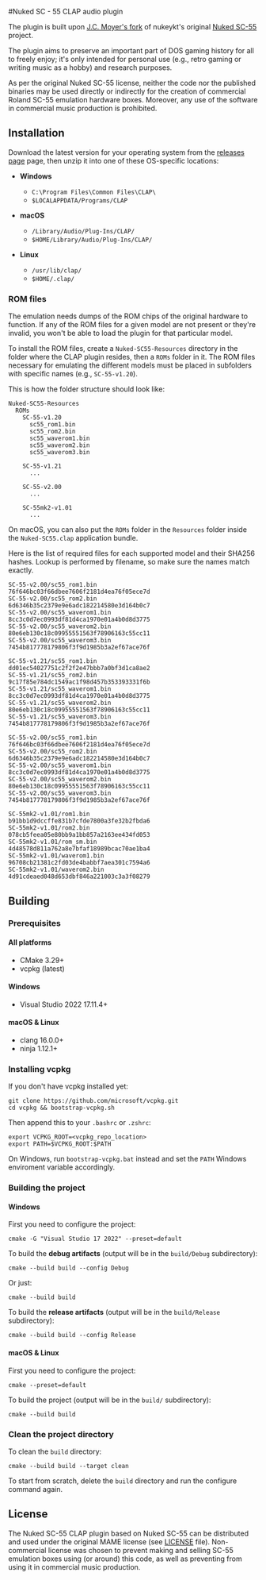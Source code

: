 #Nuked SC - 55 CLAP audio plugin

The plugin is built upon [J.C. Moyer's fork](https://github.com/jcmoyer/Nuked-SC55)
of nukeykt's original [Nuked SC-55](https://github.com/nukeykt/Nuked-SC55)
project.

The plugin aims to preserve an important part of DOS gaming history for all to
freely enjoy; it's only intended for personal use (e.g., retro gaming or
writing music as a hobby) and research purposes.

As per the original Nuked SC-55 license, neither the code nor the published
binaries may be used directly or indirectly for the creation of commercial
Roland SC-55 emulation hardware boxes. Moreover, any use of the software in
commercial music production is prohibited.


## Installation

Download the latest version for your operating system from the [releases
page](/releases) page, then unzip it into one of these OS-specific locations:

- **Windows**
  - `C:\Program Files\Common Files\CLAP\`
  - `$LOCALAPPDATA/Programs/CLAP`

- **macOS**
  - `/Library/Audio/Plug-Ins/CLAP/`
  - `$HOME/Library/Audio/Plug-Ins/CLAP/`

- **Linux**
  - `/usr/lib/clap/`
  - `$HOME/.clap/`


### ROM files

The emulation needs dumps of the ROM chips of the original hardware to
function. If any of the ROM files for a given model are not present or
they're invalid, you won't be able to load the plugin for that particular model.

To install the ROM files, create a `Nuked-SC55-Resources` directory in the
folder where the CLAP plugin resides, then a `ROMs` folder in it. The ROM
files necessary for emulating the different models must be placed in
subfolders with specific names (e.g., `SC-55-v1.20`).

This is how the folder structure should look like:

```
Nuked-SC55-Resources
  ROMs
    SC-55-v1.20
      sc55_rom1.bin
      sc55_rom2.bin
      sc55_waverom1.bin
      sc55_waverom2.bin
      sc55_waverom3.bin

    SC-55-v1.21
	  ...

    SC-55-v2.00
	  ...

    SC-55mk2-v1.01
	  ...
```

On macOS, you can also put the `ROMs` folder in the `Resources` folder inside
the `Nuked-SC55.clap` application bundle.

Here is the list of required files for each supported model and their SHA256
hashes. Lookup is performed by filename, so make sure the names match exactly.

```
SC-55-v2.00/sc55_rom1.bin        76f646bc03f66dbee7606f2181d4ea76f05ece7d
SC-55-v2.00/sc55_rom2.bin        6d6346b35c2379e9e6adc182214580e3d164b0c7
SC-55-v2.00/sc55_waverom1.bin    8cc3c0d7ec0993df81d4ca1970e01a4b0d8d3775
SC-55-v2.00/sc55_waverom2.bin    80e6eb130c18c09955551563f78906163c55cc11
SC-55-v2.00/sc55_waverom3.bin    7454b817778179806f3f9d1985b3a2ef67ace76f

SC-55-v1.21/sc55_rom1.bin        dd01ec54027751c2f2f2e47bbb7a0bf3d1ca8ae2
SC-55-v1.21/sc55_rom2.bin        9c17f85e784dc1549ac1f98d457b353393331f6b
SC-55-v1.21/sc55_waverom1.bin    8cc3c0d7ec0993df81d4ca1970e01a4b0d8d3775
SC-55-v1.21/sc55_waverom2.bin    80e6eb130c18c09955551563f78906163c55cc11
SC-55-v1.21/sc55_waverom3.bin    7454b817778179806f3f9d1985b3a2ef67ace76f

SC-55-v2.00/sc55_rom1.bin        76f646bc03f66dbee7606f2181d4ea76f05ece7d
SC-55-v2.00/sc55_rom2.bin        6d6346b35c2379e9e6adc182214580e3d164b0c7
SC-55-v2.00/sc55_waverom1.bin    8cc3c0d7ec0993df81d4ca1970e01a4b0d8d3775
SC-55-v2.00/sc55_waverom2.bin    80e6eb130c18c09955551563f78906163c55cc11
SC-55-v2.00/sc55_waverom3.bin    7454b817778179806f3f9d1985b3a2ef67ace76f

SC-55mk2-v1.01/rom1.bin          b91bb1d9dccffe831b7cfde7800a3fe32b2fbda6
SC-55mk2-v1.01/rom2.bin          078cb5feea05e80bb9a1bb857a2163ee434fd053
SC-55mk2-v1.01/rom_sm.bin        4d48578d811a762a8e7bfaf18989bcac70ae1ba4
SC-55mk2-v1.01/waverom1.bin      96708cb21381c2fd03de4babbf7aea301c7594a6
SC-55mk2-v1.01/waverom2.bin      4d91cdeaed048d653dbf846a221003c3a3f08279
```

## Building

### Prerequisites

#### All platforms

- CMake 3.29+
- vcpkg (latest)

#### Windows

- Visual Studio 2022 17.11.4+


#### macOS & Linux

- clang 16.0.0+
- ninja 1.12.1+


### Installing vcpkg

If you don't have vcpkg installed yet:

    git clone https://github.com/microsoft/vcpkg.git
    cd vcpkg && bootstrap-vcpkg.sh

Then append this to your `.bashrc` or `.zshrc`:

    export VCPKG_ROOT=<vcpkg_repo_location>
    export PATH=$VCPKG_ROOT:$PATH

On Windows, run `bootstrap-vcpkg.bat` instead and set the `PATH` Windows
enviroment variable accordingly.


### Building the project

#### Windows

First you need to configure the project:

    cmake -G "Visual Studio 17 2022" --preset=default


To build the **debug artifacts** (output will be in the `build/Debug` subdirectory):

    cmake --build build --config Debug

Or just:

    cmake --build build


To build the **release artifacts** (output will be in the `build/Release` subdirectory):

    cmake --build build --config Release


#### macOS & Linux

First you need to configure the project:

    cmake --preset=default


To build the project (output will be in the `build/` subdirectory):

    cmake --build build


### Clean the project directory

To clean the `build` directory:

    cmake --build build --target clean

To start from scratch, delete the `build` directory and run the configure
command again.


## License

The Nuked SC-55 CLAP plugin based on Nuked SC-55 can be distributed and used
under the original MAME license (see [LICENSE](/LICENSE) file). Non-commercial
license was chosen to prevent making and selling SC-55 emulation boxes using
(or around) this code, as well as preventing from using it in commercial music
production.
